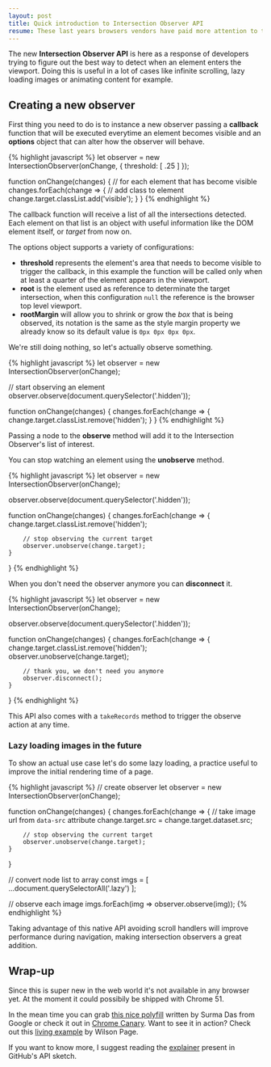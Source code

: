 ```yaml
---
layout: post
title: Quick introduction to Intersection Observer API
resume: These last years browsers vendors have paid more attention to the riddles developers were trying to solve to implement native and more performant solutions.
---
```


The new **Intersection Observer API** is here as a response of developers trying to figure out the best way to detect when an element enters the viewport. Doing this is useful in a lot of cases like infinite scrolling, lazy loading images or animating content for example.


## Creating a new observer

First thing you need to do is to instance a new observer passing a **callback** function that will be executed everytime an element becomes visible and an **options** object that can alter how the observer will behave.

{% highlight javascript %}
let observer = new IntersectionObserver(onChange, {
    threshold: [ .25 ] 
});

function onChange(changes) {
    // for each element that has become visible
    changes.forEach(change => {
        // add class to element
        change.target.classList.add('visible');
    }
}
{% endhighlight %}

The callback function will receive a list of all the intersections detected. Each element on that list is an object with useful information like the DOM element itself, or *target* from now on.

The options object supports a variety of configurations:

- **threshold** represents the element's area that needs to become visible to trigger the callback, in this example the function will be called only when at least a quarter of the element appears in the viewport.
- **root** is the element used as reference to determinate the target intersection, when this configuration `null` the reference is the browser top level viewport.
- **rootMargin** will allow you to shrink or grow the *box* that is being observed, its notation is the same as the style margin property we already know so its default value is `0px 0px 0px 0px`.

We're still doing nothing, so let's actually observe something.

{% highlight javascript %}
let observer = new IntersectionObserver(onChange);

// start observing an element
observer.observe(document.querySelector('.hidden'));

function onChange(changes) {
    changes.forEach(change => {
        change.target.classList.remove('hidden');
    }
}
{% endhighlight %}

Passing a node to the **observe** method will add it to the Intersection Observer's list of interest.

You can stop watching an element using the **unobserve** method.

{% highlight javascript %}
let observer = new IntersectionObserver(onChange);

observer.observe(document.querySelector('.hidden'));

function onChange(changes) {
    changes.forEach(change => {
        change.target.classList.remove('hidden');

        // stop observing the current target
        observer.unobserve(change.target);
    }
}
{% endhighlight %}

When you don't need the observer anymore you can **disconnect** it.

{% highlight javascript %}
let observer = new IntersectionObserver(onChange);

observer.observe(document.querySelector('.hidden'));

function onChange(changes) {
    changes.forEach(change => {
        change.target.classList.remove('hidden');
        observer.unobserve(change.target);

        // thank you, we don't need you anymore
        observer.disconnect();
    }
}
{% endhighlight %}


This API also comes with a `takeRecords` method to trigger the observe action at any time.


### Lazy loading images in the future

To show an actual use case let's do some lazy loading, a practice useful to improve the initial rendering time of a page.

{% highlight javascript %}
// create observer
let observer = new IntersectionObserver(onChange);

function onChange(changes) {
    changes.forEach(change => {
        // take image url from `data-src` attribute
        change.target.src = change.target.dataset.src;

        // stop observing the current target
        observer.unobserve(change.target);
    }
}

// convert node list to array
const imgs = [ ...document.querySelectorAll('.lazy') ];

// observe each image
imgs.forEach(img => observer.observe(img));
{% endhighlight %}

Taking advantage of this native API avoiding scroll handlers will improve performance during navigation, making intersection observers a great addition.


## Wrap-up

Since this is super new in the web world it's not available in any browser yet. At the moment it could possibily be shipped with Chrome 51.

In the mean time you can grab [this nice polyfill][1] written by Surma Das from Google or check it out in [Chrome Canary][2]. Want to see it in action? Check out this [living example][3] by Wilson Page.

If you want to know more, I suggest reading the [explainer][4] present in GitHub's API sketch.

[1]: https://github.com/surma-dump/IntersectionObserver/blob/polyfill/polyfill/intersectionobserver-polyfill.js
[2]: https://www.google.es/chrome/browser/canary.html
[3]: http://wilsonpage.github.io/in-sixty/intersection-observer/
[4]: https://github.com/WICG/IntersectionObserver/blob/gh-pages/explainer.md
